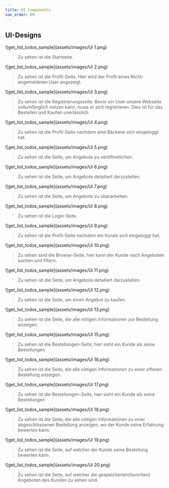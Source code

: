 ```yaml
---
title: UI Components
nav_order: 99
---
```


## UI-Designs

![get_list_todos_sample](assets/images/Ui 1.png)
> Zu sehen ist die Startseite.

![get_list_todos_sample](assets/images/Ui 2.png)
> Zu sehen ist die Profil-Seite. Hier wird der Profil eines Nicht-angemeldeten User angezeigt.

![get_list_todos_sample](assets/images/Ui 3.png)
> Zu sehen ist die Registrierungsseite. Bevor ein User unsere Webseite vollumfänglich nutzen kann, muss er sich registrieren. Dies ist für das Bestellen und Kaufen unerlässlich.

![get_list_todos_sample](assets/images/Ui 4.png)
> Zu sehen ist die Profil-Seite nachdem eine Bäckerei sich eingeloggt hat.

![get_list_todos_sample](assets/images/Ui 5.png)
> Zu sehen ist die Seite, um Angebote zu veröffnetlichen.

![get_list_todos_sample](assets/images/Ui 6.png)
> Zu sehen ist die Seite, um Angebote detailiert darzustellen.

![get_list_todos_sample](assets/images/Ui 7.png)
> Zu sehen ist die Seite, um Angebote zu überarbeiten.

![get_list_todos_sample](assets/images/Ui 8.png)
> Zu sehen ist die Login-Seite.

![get_list_todos_sample](assets/images/Ui 9.png)
> Zu sehen ist die Profil-Seite nachdem ein Kunde sich eingeloggt hat.

![get_list_todos_sample](assets/images/Ui 10.png)
> Zu sehen sind die Browse-Seite, hier kann der Kunde nach Angeboten suchen und filtern.

![get_list_todos_sample](assets/images/Ui 11.png)
> Zu sehen ist die Seite, um Angebote detailiert darzustellen.

![get_list_todos_sample](assets/images/Ui 12.png)
> Zu sehen ist die Seite, um einen Angebot zu kaufen.

![get_list_todos_sample](assets/images/Ui 13.png)
> Zu sehen ist die Seite, die alle nötigen Informationen zur Bestellung anzeigen.

![get_list_todos_sample](assets/images/Ui 15.png)
> Zu sehen ist die Bestellungen-Seite, hier sieht ein Kunde als seine Bestellungen

![get_list_todos_sample](assets/images/Ui 16.png)
> Zu sehen ist die Seite, die alle nötigen Informationen zu einer offenen Bestellung anzeigen.

![get_list_todos_sample](assets/images/Ui 17.png)
> Zu sehen ist die Bestellungen-Seite, hier sieht ein Kunde als seine Bestellungen

![get_list_todos_sample](assets/images/Ui 18.png)
> Zu sehen ist die Seite, die alle nötigen Informationen zu einer abgeschlossenen Bestellung anzeigen, wo der Kunde seine Erfahrung bewerten kann.

![get_list_todos_sample](assets/images/Ui 19.png)
> Zu sehen ist die Seite, auf welcher der Kunde seine Bestellung bewerten kann.

![get_list_todos_sample](assets/images/Ui 20.png)
> Zu sehen ist die Seite, auf welcher die gespeicherten(favoriten) Angeboten des Kunden zu sehen sind.




